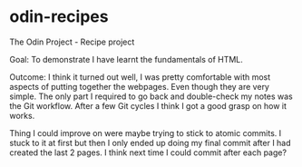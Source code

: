 # odin-recipes
The Odin Project - Recipe project

Goal: To demonstrate I have learnt the fundamentals of HTML.

Outcome: I think it turned out well, I was pretty comfortable with most aspects of putting together the webpages. Even though they are very simple. The only part I required to go back and double-check my notes was the Git workflow. After a few Git cycles I think I got a good grasp on how it works. 

Thing I could improve on were maybe trying to stick to atomic commits. I stuck to it at first but then I only ended up doing my final commit after I had created the last 2 pages. I think next time I could commit after each page?